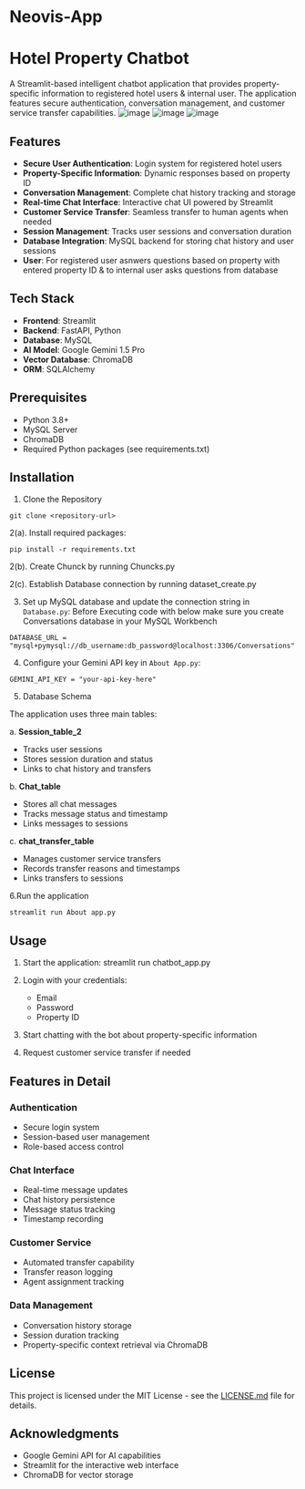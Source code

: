 # Neovis-App
# Hotel Property Chatbot

A Streamlit-based intelligent chatbot application that provides property-specific information to registered hotel users & internal user. The application features secure authentication, conversation management, and customer service transfer capabilities.
![image](https://github.com/user-attachments/assets/60c2713b-2c64-44a2-9b83-8309df29659e)
![image](https://github.com/user-attachments/assets/2276bdd9-6b7b-4493-b38d-162e07ff1d19)
![image](https://github.com/user-attachments/assets/5a26d1f4-9905-4377-a2ed-8df347bb4846)



## Features

- **Secure User Authentication**: Login system for registered hotel users
- **Property-Specific Information**: Dynamic responses based on property ID
- **Conversation Management**: Complete chat history tracking and storage
- **Real-time Chat Interface**: Interactive chat UI powered by Streamlit
- **Customer Service Transfer**: Seamless transfer to human agents when needed
- **Session Management**: Tracks user sessions and conversation duration
- **Database Integration**: MySQL backend for storing chat history and user sessions
- **User**: For registered user asnwers questions based on property with entered property ID & to internal user asks questions from database

## Tech Stack

- **Frontend**: Streamlit
- **Backend**: FastAPI, Python
- **Database**: MySQL
- **AI Model**: Google Gemini 1.5 Pro
- **Vector Database**: ChromaDB
- **ORM**: SQLAlchemy

## Prerequisites

- Python 3.8+
- MySQL Server
- ChromaDB
- Required Python packages (see requirements.txt)

## Installation
1. Clone the Repository
```plaintext
git clone <repository-url>
```



2(a). Install required packages:
```plaintext
pip install -r requirements.txt
```


2(b). Create Chunck by running Chuncks.py



2(c). Establish Database connection by running dataset_create.py
   
3. Set up MySQL database and update the connection string in `Database.py`:
Before Executing code with below make sure you create Conversations database in your MySQL Workbench
```plaintext
DATABASE_URL = "mysql+pymysql://db_username:db_password@localhost:3306/Conversations"
```
4. Configure your Gemini API key in `About App.py`:
```plaintext
GEMINI_API_KEY = "your-api-key-here"
```


5. Database Schema

The application uses three main tables:

a. **Session_table_2**
   - Tracks user sessions
   - Stores session duration and status
   - Links to chat history and transfers

b. **Chat_table**
   - Stores all chat messages
   - Tracks message status and timestamp
   - Links messages to sessions

c. **chat_transfer_table**
   - Manages customer service transfers
   - Records transfer reasons and timestamps
   - Links transfers to sessions


6.Run the application
```plaintext
streamlit run About app.py
```
## Usage

1. Start the application:
streamlit run chatbot_app.py


2. Login with your credentials:
   - Email
   - Password
   - Property ID

3. Start chatting with the bot about property-specific information

4. Request customer service transfer if needed

## Features in Detail

### Authentication
- Secure login system
- Session-based user management
- Role-based access control

### Chat Interface
- Real-time message updates
- Chat history persistence
- Message status tracking
- Timestamp recording

### Customer Service
- Automated transfer capability
- Transfer reason logging
- Agent assignment tracking

### Data Management
- Conversation history storage
- Session duration tracking
- Property-specific context retrieval via ChromaDB

## License

This project is licensed under the MIT License - see the [LICENSE.md](LICENSE.md) file for details.

## Acknowledgments

- Google Gemini API for AI capabilities
- Streamlit for the interactive web interface
- ChromaDB for vector storage
